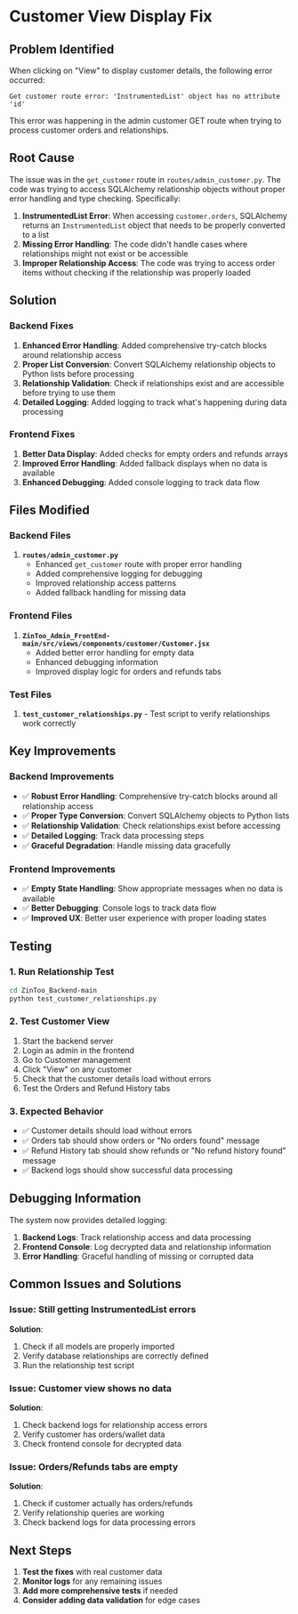 # Customer View Display Fix

## Problem Identified

When clicking on "View" to display customer details, the following error occurred:
```
Get customer route error: 'InstrumentedList' object has no attribute 'id'
```

This error was happening in the admin customer GET route when trying to process customer orders and relationships.

## Root Cause

The issue was in the `get_customer` route in `routes/admin_customer.py`. The code was trying to access SQLAlchemy relationship objects without proper error handling and type checking. Specifically:

1. **InstrumentedList Error**: When accessing `customer.orders`, SQLAlchemy returns an `InstrumentedList` object that needs to be properly converted to a list
2. **Missing Error Handling**: The code didn't handle cases where relationships might not exist or be accessible
3. **Improper Relationship Access**: The code was trying to access order items without checking if the relationship was properly loaded

## Solution

### Backend Fixes

1. **Enhanced Error Handling**: Added comprehensive try-catch blocks around relationship access
2. **Proper List Conversion**: Convert SQLAlchemy relationship objects to Python lists before processing
3. **Relationship Validation**: Check if relationships exist and are accessible before trying to use them
4. **Detailed Logging**: Added logging to track what's happening during data processing

### Frontend Fixes

1. **Better Data Display**: Added checks for empty orders and refunds arrays
2. **Improved Error Handling**: Added fallback displays when no data is available
3. **Enhanced Debugging**: Added console logging to track data flow

## Files Modified

### Backend Files

1. **`routes/admin_customer.py`**
   - Enhanced `get_customer` route with proper error handling
   - Added comprehensive logging for debugging
   - Improved relationship access patterns
   - Added fallback handling for missing data

### Frontend Files

1. **`ZinToo_Admin_FrontEnd-main/src/views/components/customer/Customer.jsx`**
   - Added better error handling for empty data
   - Enhanced debugging information
   - Improved display logic for orders and refunds tabs

### Test Files

1. **`test_customer_relationships.py`** - Test script to verify relationships work correctly

## Key Improvements

### Backend Improvements
- ✅ **Robust Error Handling**: Comprehensive try-catch blocks around all relationship access
- ✅ **Proper Type Conversion**: Convert SQLAlchemy objects to Python lists
- ✅ **Relationship Validation**: Check relationships exist before accessing
- ✅ **Detailed Logging**: Track data processing steps
- ✅ **Graceful Degradation**: Handle missing data gracefully

### Frontend Improvements
- ✅ **Empty State Handling**: Show appropriate messages when no data is available
- ✅ **Better Debugging**: Console logs to track data flow
- ✅ **Improved UX**: Better user experience with proper loading states

## Testing

### 1. **Run Relationship Test**
```bash
cd ZinToo_Backend-main
python test_customer_relationships.py
```

### 2. **Test Customer View**
1. Start the backend server
2. Login as admin in the frontend
3. Go to Customer management
4. Click "View" on any customer
5. Check that the customer details load without errors
6. Test the Orders and Refund History tabs

### 3. **Expected Behavior**
- ✅ Customer details should load without errors
- ✅ Orders tab should show orders or "No orders found" message
- ✅ Refund History tab should show refunds or "No refund history found" message
- ✅ Backend logs should show successful data processing

## Debugging Information

The system now provides detailed logging:

1. **Backend Logs**: Track relationship access and data processing
2. **Frontend Console**: Log decrypted data and relationship information
3. **Error Handling**: Graceful handling of missing or corrupted data

## Common Issues and Solutions

### Issue: Still getting InstrumentedList errors
**Solution**: 
1. Check if all models are properly imported
2. Verify database relationships are correctly defined
3. Run the relationship test script

### Issue: Customer view shows no data
**Solution**:
1. Check backend logs for relationship access errors
2. Verify customer has orders/wallet data
3. Check frontend console for decrypted data

### Issue: Orders/Refunds tabs are empty
**Solution**:
1. Check if customer actually has orders/refunds
2. Verify relationship queries are working
3. Check backend logs for data processing errors

## Next Steps

1. **Test the fixes** with real customer data
2. **Monitor logs** for any remaining issues
3. **Add more comprehensive tests** if needed
4. **Consider adding data validation** for edge cases
